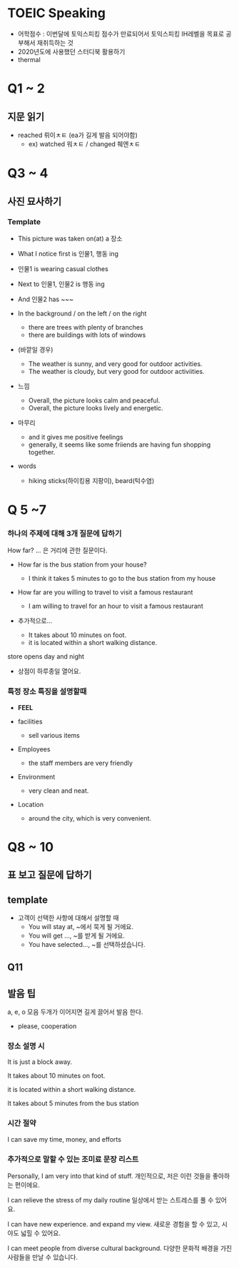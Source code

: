 # TOEIC Speaking



- 어학점수 : 이번달에 토익스피킹 점수가 만료되어서 토익스피킹 IH레벨을 목표로 공부해서 재취득하는 것
- 2020년도에 사용했던 스터디북 활용하기
- thermal



# Q1 ~ 2

## 지문 읽기

- reached 뤼이ㅊㅌ (ea가 길게 발음 되어야함)
  - ex) watched 워ㅊㅌ / changed 췌엔ㅊㅌ



# Q3 ~ 4

## 사진 묘사하기

### Template

- This picture was taken on(at) a 장소

- What I notice first is 인물1, 행동 ing
- 인물1 is wearing casual clothes
- Next to 인물1, 인물2 is 행동 ing
- And 인물2 has ~~~
- In the background / on the left / on the right
  - there are trees with plenty of branches
  - there are buildings with lots of  windows
- (바깥일 경우) 
  - The weather is sunny, and very good for outdoor activities.
  - The weather is cloudy, but very good  for  outdoor activiities.
- 느낌
  - Overall, the picture looks calm and peaceful.
  - Overall, the picture looks lively and energetic.
- 마무리
  - and it gives me positive feelings
  - generally, it seems like some friiends are having fun shopping  together.



- words
  - hiking sticks(하이킹용 지팡이), beard(턱수염)

# Q 5 ~7

### 하나의 주제에 대해 3개 질문에 답하기

How far? ... 은 거리에 관한 질문이다.

- How far is the bus station from your house?
  - I think it takes 5 minutes to go to the bus station from my house
- How far are you willing to travel to visit a famous restaurant
  - I am willing to travel for an hour to visit a famous restaurant

- 추가적으로...
  - It takes about 10 minutes on foot.
  - it is located within a short walking distance.



store opens day and night

- 상점이 하루종일 열어요.



### 특정 장소 특징을 설명할때

- **FEEL**

- facilities
  - sell various items
- Employees
  - the staff members are very friendly
- Environment
  - very clean and neat.
- Location
  - around the city, which is very convenient.





# Q8 ~ 10

## 표 보고 질문에 답하기



## template

- 고객이 선택한 사항에 대해서 설명할 때
  - You will stay at, ~에서 묵게 될 거에요.
  - You will get ..., ~를 받게 될 거에요.
  - You have selected..., ~를 선택하셨습니다. 



## Q11





## 발음 팁

a, e, o 모음 두개가 이어지면 길게 끌어서 발음 한다.

- please, cooperation



### 장소 설명 시

It is just a block away.

It takes about 10 minutes on foot.

it is located within a short walking distance.

It takes about 5 minutes from the bus station



### 시간 절약

I can save my time, money, and efforts



### 추가적으로 말할 수 있는 조미료 문장 리스트

Personally, I am very into that kind of stuff.
개인적으로, 저은 이런 것들을 좋아하는 편이에요.

I can relieve the stress of my daily routine
일상에서 받는 스트레스를 풀 수 있어요.

I can have new experience. and expand my view.
새로운 경험을 할 수 있고, 시야도 넓힐 수 있어요.

I can meet people from diverse cultural background.
다양한 문화적 배경을 가진 사람들을 만날 수 있습니다.
